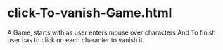 # click-To-vanish-Game.html
A Game, starts with as user enters mouse over characters And To finish user has to click on each character to vanish it.
